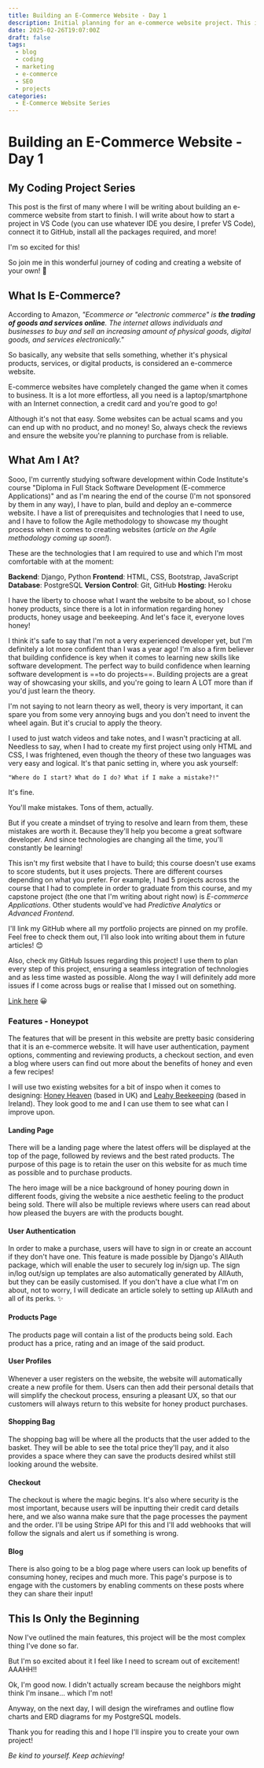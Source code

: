 ```yaml
---
title: Building an E-Commerce Website - Day 1
description: Initial planning for an e-commerce website project. This includes coding technologies used like Django and website features like user authentication.
date: 2025-02-26T19:07:00Z
draft: false
tags:
  - blog
  - coding
  - marketing
  - e-commerce
  - SEO
  - projects
categories:
  - E-Commerce Website Series
---
```



# Building an E-Commerce Website - Day 1

## My Coding Project Series

This post is the first of many where I will be writing about building an e-commerce website from start to finish. I will write about how to start a project in VS Code (you can use whatever IDE you desire, I prefer VS Code), connect it to GitHub, install all the packages required, and more! 

I'm so excited for this! 

So join me in this wonderful journey of coding and creating a website of your own! 💜

## What Is E-Commerce?

According to Amazon, *"Ecommerce or "electronic commerce" is **the trading of goods and services online**. The internet allows individuals and businesses to buy and sell an increasing amount of physical goods, digital goods, and services electronically."*

So basically, any website that sells something, whether it's physical products, services, or digital products, is considered an e-commerce website.

E-commerce websites have completely changed the game when it comes to business. It is a lot more effortless, all you need is a laptop/smartphone with an Internet connection, a credit card and you're good to go! 

Although it's not that easy. Some websites can be actual scams and you can end up with no product, and no money! So, always check the reviews and ensure the website you're planning to purchase from is reliable.

## What Am I At?

Sooo, I'm currently studying software development within Code Institute's course "Diploma in Full Stack Software Development (E-commerce Applications)" and as I'm nearing the end of the course (I'm not sponsored by them in any way), I have to plan, build and deploy an e-commerce website. I have a list of prerequisites and technologies that I need to use, and I have to follow the Agile methodology to showcase my thought process when it comes to creating websites (*article on the Agile methodology coming up soon!*).

These are the technologies that I am required to use and which I'm most comfortable with at the moment:

**Backend**: Django, Python
**Frontend**: HTML, CSS, Bootstrap, JavaScript
**Database**: PostgreSQL
**Version Control**: Git, GitHub
**Hosting**: Heroku

I have the liberty to choose what I want the website to be about, so I chose honey products, since there is a lot in information regarding honey products, honey usage and beekeeping. And let's face it, everyone loves honey!

I think it's safe to say that I'm not a very experienced developer yet, but I'm definitely a lot more confident than I was a year ago! I'm also a firm believer that building confidence is key when it comes to learning new skills like software development. The perfect way to build confidence when learning software development is ==to do projects==. Building projects are a great way of showcasing your skills, and you're going to learn A LOT more than if you'd just learn the theory.

I'm not saying to not learn theory as well, theory is very important, it can spare you from some very annoying bugs and you don't need to invent the wheel again. But it's crucial to apply the theory.

I used to just watch videos and take notes, and I wasn't practicing at all. Needless to say, when I had to create my first project using only HTML and CSS, I was frightened, even though the theory of these two languages was very easy and logical. It's that panic setting in, where you ask yourself: 

	"Where do I start? What do I do? What if I make a mistake?!"

It's fine. 

You'll make mistakes. Tons of them, actually.

But if you create a mindset of trying to resolve and learn from them, these mistakes are worth it. Because they'll help you become a great software developer. And since technologies are changing all the time, you'll constantly be learning! 

This isn't my first website that I have to build; this course doesn't use exams to score students, but it uses projects. There are different courses depending on what you prefer. For example, I had 5 projects across the course that I had to complete in order to graduate from this course, and my capstone project (the one that I'm writing about right now) is *E-commerce Applications*. Other students would've had *Predictive Analytics* or *Advanced Frontend*. 

I'll link my GitHub where all my portfolio projects are pinned on my profile. Feel free to check them out, I'll also look into writing about them in future articles! 😊

Also, check my GitHub Issues regarding this project! I use them to plan every step of this project, ensuring a seamless integration of technologies and as less time wasted as possible. Along the way I will definitely add more issues if I come across bugs or realise that I missed out on something.

[Link here](https://github.com/petra66orii/honeypot/issues) 😀

### Features - Honeypot

The features that will be present in this website are pretty basic considering that it is an e-commerce website. It will have user authentication, payment options, commenting and reviewing products, a checkout section, and even a blog where users can find out more about the benefits of honey and even a few recipes!

I will use two existing websites for a bit of inspo when it comes to designing: [Honey Heaven](https://www.honeyheaven.co.uk/) (based in UK) and [Leahy Beekeeping](https://www.leahybeekeeping.com/) (based in Ireland). They look good to me and I can use them to see what can I improve upon. 

#### Landing Page

There will be a landing page where the latest offers will be displayed at the top of the page,
followed by reviews and the best rated products. The purpose of this page is to retain the user on this website for as much time as possible and to purchase products.

The hero image will be a nice background of honey pouring down in different foods, giving the website a nice aesthetic feeling to the product being sold. There will also be multiple reviews where users can read about how pleased the buyers are with the products bought.

#### User Authentication

In order to make a purchase, users will have to sign in or create an account if they don't have one. This feature is made possible by Django's AllAuth package, which will enable the user to securely log in/sign up. The sign in/log out/sign up templates are also automatically generated by AllAuth, but they can be easily customised. If you don't have a clue what I'm on about, not to worry, I will dedicate an article solely to setting up AllAuth and all of its perks. ✨

#### Products Page

The products page will contain a list of the products being sold. Each product has a price, rating and an image of the said product.

#### User Profiles

Whenever a user registers on the website, the website will automatically create a new profile for them. Users can then add their personal details that will simplify the checkout process, ensuring a pleasant UX, so that our customers will always return to this website for honey product purchases. 

#### Shopping Bag

The shopping bag will be where all the products that the user added to the basket. They will be able to see the total price they'll pay, and it also provides a space where they can save the products desired whilst still looking around the website.

#### Checkout

The checkout is where the magic begins. It's also where security is the most important, because users will be inputting their credit card details here, and we also wanna make sure that the page processes the payment and the order. I'll be using Stripe API for this and I'll add webhooks that will follow the signals and alert us if something is wrong.

#### Blog

There is also going to be a blog page where users can look up benefits of consuming honey, recipes and much more. This page's purpose is to engage with the customers by enabling comments on these posts where they can share their input! 

## This Is Only the Beginning

Now I've outlined the main features, this project will be the most complex thing I've done so far.

But I'm so excited about it I feel like I need to scream out of excitement! AAAHH!!

Ok, I'm good now. I didn't actually scream because the neighbors might think I'm insane... which I'm not!

Anyway, on the next day, I will design the wireframes and outline flow charts and ERD diagrams for my PostgreSQL models.

Thank you for reading this and I hope I'll inspire you to create your own project!

*Be kind to yourself. Keep achieving!*